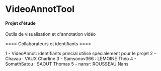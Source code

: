 # VideoAnnotTool
#### Projet d'étude

Outils de visualisation et d'annotation vidéo

  ==== Collaborateurs et identifiants ====
  
1 - VideoAnnot: identifiants princial utilisé spécialement pour le projet
2 - Chavau : VAUX Charline
3 - Samsonov366 : LEMOINE Théo
4 - SomathSatou : SAOUT Thomas
5 - nansr: ROUSSEAU Nans
